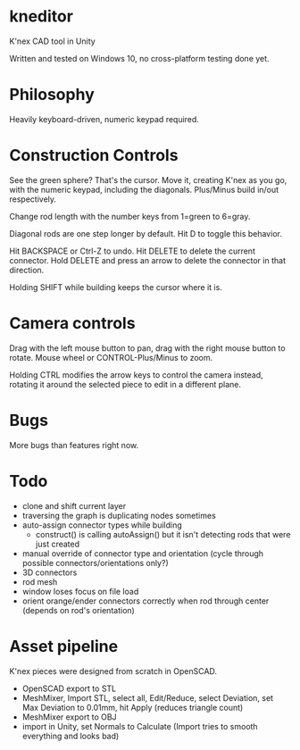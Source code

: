 # kneditor
K'nex CAD tool in Unity

Written and tested on Windows 10, no cross-platform testing done yet.

# Philosophy
Heavily keyboard-driven, numeric keypad required.

# Construction Controls
See the green sphere? That's the cursor. Move it, creating K'nex as you go, with the numeric keypad, including the diagonals.
Plus/Minus build in/out respectively.

Change rod length with the number keys from 1=green to 6=gray.

Diagonal rods are one step longer by default. Hit D to toggle this behavior.

Hit BACKSPACE or Ctrl-Z to undo.  Hit DELETE to delete the current connector.
Hold DELETE and press an arrow to delete the connector in that direction.

Holding SHIFT while building keeps the cursor where it is.

# Camera controls
Drag with the left mouse button to pan, drag with the right mouse button to rotate.  Mouse wheel or CONTROL-Plus/Minus to zoom.

Holding CTRL modifies the arrow keys to control the camera instead, rotating it around the selected piece to edit in a different plane.

# Bugs
 More bugs than features right now.

# Todo
 - clone and shift current layer
 - traversing the graph is duplicating nodes sometimes
 - auto-assign connector types while building
   - construct() is calling autoAssign() but it isn't detecting rods that were just created
 - manual override of connector type and orientation (cycle through possible connectors/orientations only?)
 - 3D connectors
 - rod mesh
 - window loses focus on file load
 - orient orange/ender connectors correctly when rod through center (depends on rod's orientation)

# Asset pipeline
K'nex pieces were designed from scratch in OpenSCAD.

 - OpenSCAD export to STL
 - MeshMixer, Import STL, select all, Edit/Reduce, select Deviation, set Max Deviation to 0.01mm, hit Apply (reduces triangle count)
 - MeshMixer export to OBJ
 - import in Unity, set Normals to Calculate (Import tries to smooth everything and looks bad)